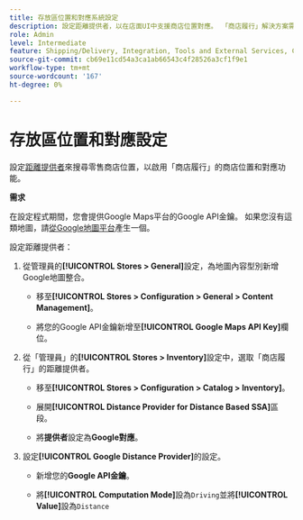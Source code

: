 ```yaml
---
title: 存放區位置和對應系統設定
description: 設定距離提供者，以在店面UI中支援商店位置對應。 「商店履行」解決方案需要距離提供者，以啟用零售商店搜尋及其他端對端履行工作流程的對應和排程功能。
role: Admin
level: Intermediate
feature: Shipping/Delivery, Integration, Tools and External Services, Configuration
source-git-commit: cb69e11cd54a3ca1ab66543c4f28526a3cf1f9e1
workflow-type: tm+mt
source-wordcount: '167'
ht-degree: 0%

---
```


# 存放區位置和對應設定

設定[距離提供者](https://experienceleague.adobe.com/zh-hant/docs/commerce-admin/inventory/configuration/distance-priority-algorithm)來搜尋零售商店位置，以啟用「商店履行」的商店位置和對應功能。

**需求**

在設定程式期間，您會提供Google Maps平台的Google API金鑰。 如果您沒有這類地圖，請[從Google地圖平台](https://experienceleague.adobe.com/zh-hant/docs/commerce-admin/inventory/configuration/distance-priority-algorithm#configure-google-maps)產生一個。

設定距離提供者：

1. 從管理員的&#x200B;**[!UICONTROL Stores > General]**&#x200B;設定，為地圖內容型別新增Google地圖整合。

   - 移至&#x200B;**[!UICONTROL Stores > Configuration  > General > Content Management]**。

   - 將您的Google API金鑰新增至&#x200B;**[!UICONTROL Google Maps API Key]**&#x200B;欄位。

1. 從「管理員」的&#x200B;**[!UICONTROL Stores > Inventory]**&#x200B;設定中，選取「商店履行」的距離提供者。

   - 移至&#x200B;**[!UICONTROL Stores > Configuration > Catalog > Inventory]**。

   - 展開&#x200B;**[!UICONTROL Distance Provider for Distance Based SSA]**&#x200B;區段。

   - 將&#x200B;**提供者**&#x200B;設定為&#x200B;**Google對應**。

1. 設定&#x200B;**[!UICONTROL Google Distance Provider]**&#x200B;的設定。

   - 新增您的&#x200B;**Google API金鑰**。

   - 將&#x200B;**[!UICONTROL Computation Mode]**&#x200B;設為`Driving`並將&#x200B;**[!UICONTROL Value]**&#x200B;設為`Distance`

